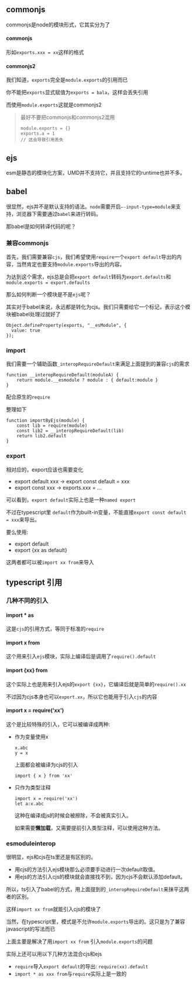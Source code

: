 ## commonjs

commonjs是node的模块形式，它其实分为了

#### commonjs

形如`exports.xxx = xx`这样的格式

#### commonjs2

我们知道，`exports`完全是`module.exports`的引用而已

你不能把`exports`显式赋值为`exports = bala`，这样会丢失引用

而使用`module.exports`这就是commonjs2



> 最好不要把commonjs和commonjs2混用
>
> ```
> module.exports = {}
> exports.a = 1
> // 这会导致引用丢失
> ```



## ejs

esm是静态的模块化方案，UMD并不支持它，并且支持它的runtime也并不多。



## babel

很显然，ejs并不是默认支持的语法。`node`需要开启`—-input-type=module`来支持，浏览器下需要通过`babel`来进行转码。

那babel是如何转译代码的呢？



### 兼容commonjs

首先，我们需要兼容`cjs`，我们希望使用`require`一个`export default`导出的内容，当然肯定也要支持`module.exports`导出的内容。

为达到这个需求，ejs总是会把`export default`转码为`export.defaults`和`module.exports = export.defaults`

那么如何判断一个模块是不是`ejs`呢？

其实对于babel来说，永远都是转化为cjs。我们只需要给它一个标记，表示这个模块被babel处理过就好了

```
Object.defineProperty(exports, "__esModule", {
  value: true
});
```



### import

我们需要一个辅助函数`_interopRequireDefault`来满足上面提到的兼容`cjs`的需求

```
function __interopRequireDefault(moduleA) {
	return module.__esmodule ? module : { default:module }
}
```

配合原生的`require`

整理如下

```
function importByEjs(module) {
	const lib = require(module)
	const lib2 = __interopRequireDefault(lib)
	return lib2.default
}
```



### export

相对应的，export应该也需要变化

+ export default xxx -> export const default = xxx
+ export const xxx -> exports.xxx = ...

可以看到，`export default`实际上也是一种`named export`

不过在typescript里  `default`作为built-in变量，不能直接`export const default = xxx`来导出。

要么使用:

+ export default
+ export {xx as default}

这两者都可以被`import xx from`来导入

## typescript 引用



### 几种不同的引入

#### import * as

这是`cjs`的引用方式，等同于标准的`require`

#### import x from 

这个用来引入`ejs`模块，实际上编译后是调用了`require().default`

#### import {xx} from 

这个实际上也是用来引入ejs的`export {xx}`，它编译后就是简单的`require().xx`

不过因为cjs本身也可以`export.xx`，所以它也能用于引入`cjs`的内容

#### import x = require('xx')

这个是比较特殊的引入，它可以被编译成两种:

+ 作为变量使用x

  ```
  x.abc
  y = x
  ```

  上面都会被编译为cjs的引入

  ```
  import { x } from 'xx'
  ```

+ 只作为类型注释

  ```
  import x = require('xx')
  let a:x.abc
  ```

  这种在编译成js的时候会被擦除，不会被真实引入。

  如果需要<b>懒加载</b>，又需要提前引入类型注释，可以使用这种方法。

### esmoduleinterop

很明显，ejs和cjs在ts里还是有区别的。

+ 用cjs的方法引入ejs模块那么必须要手动进行一次default取值。
+ 用ejs的方法引入cjs的模块就会直接找不到，因为cjs不会默认添加default。

所以，ts引入了babel的方式，用上面提到的`_interopRequireDefault`来抹平这两者的区别。

这样`import xx from`就能引入cjs的模块了

当然，在typescript里，模式是不允许`module.exports`导出的。这只是为了兼容javascript的写法而已



上面主要是解决了用`import xx from` 引入`module.exports`的问题

实际上还可以用以下几种方法混合cjs和ejs

+ `require`导入`export default`的导出: `require(xx).default`
+ `import * as xxx from`与`require`实际上是一致的